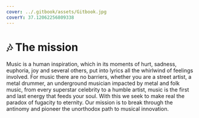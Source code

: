 ```yaml
---
cover: ../.gitbook/assets/Gitbook.jpg
coverY: 37.12062256809338
---
```


# 🎶 The mission

Music is a human inspiration, which in its moments of hurt, sadness, euphoria, joy and several others, put into lyrics all the whirlwind of feelings involved. For music there are no barriers, whether you are a street artist, a metal drummer, an underground musician impacted by metal and folk music, from every superstar celebrity to a humble artist, music is the first and last energy that feeds your soul. With this we seek to make real the paradox of fugacity to eternity. Our mission is to break through the antinomy and pioneer the unorthodox path to musical innovation.


